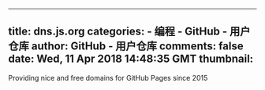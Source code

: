 
---
title: dns.js.org
categories: 
    - 编程
    - GitHub - 用户仓库
author: GitHub - 用户仓库
comments: false
date: Wed, 11 Apr 2018 14:48:35 GMT
thumbnail: 
---

<div>   
Providing nice and free domains for GitHub Pages since 2015  
</div>
            